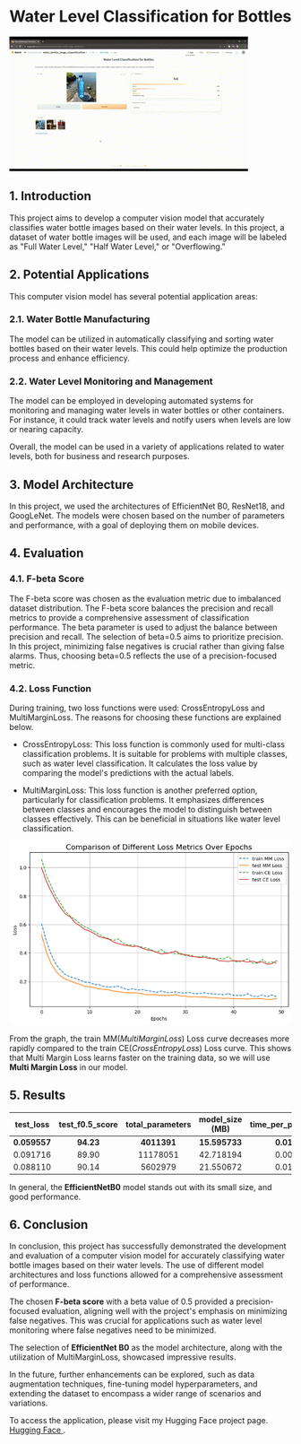 # Water Level Classification for Bottles

![](app.GIF)

## 1. Introduction

This project aims to develop a computer vision model that accurately classifies water bottle images based on their water levels. In this project, a dataset of water bottle images will be used, and each image will be labeled as "Full Water Level," "Half Water Level," or "Overflowing." 

## 2. Potential Applications

This computer vision model has several potential application areas:

### 2.1. Water Bottle Manufacturing

The model can be utilized in automatically classifying and sorting water bottles based on their water levels. This could help optimize the production process and enhance efficiency.

### 2.2. Water Level Monitoring and Management

The model can be employed in developing automated systems for monitoring and managing water levels in water bottles or other containers. For instance, it could track water levels and notify users when levels are low or nearing capacity.

Overall, the model can be used in a variety of applications related to water levels, both for business and research purposes.

## 3. Model Architecture

In this project, we used the architectures of EfficientNet B0, ResNet18, and GoogLeNet. The models were chosen based on the number of parameters and performance, with a goal of deploying them on mobile devices.

## 4. Evaluation 

### 4.1. F-beta Score 

The F-beta score was chosen as the evaluation metric due to imbalanced dataset distribution. The F-beta score balances the precision and recall metrics to provide a comprehensive assessment of classification performance. The beta parameter is used to adjust the balance between precision and recall. The selection of beta=0.5 aims to prioritize precision. In this project, minimizing false negatives is crucial rather than giving false alarms. Thus, choosing beta=0.5 reflects the use of a precision-focused metric.

### 4.2. Loss Function

During training, two loss functions were used: CrossEntropyLoss and MultiMarginLoss. The reasons for choosing these functions are explained below.

- CrossEntropyLoss: This loss function is commonly used for multi-class classification problems. It is suitable for problems with multiple classes, such as water level classification. It calculates the loss value by comparing the model's predictions with the actual labels.

- MultiMarginLoss: This loss function is another preferred option, particularly for classification problems. It emphasizes differences between classes and encourages the model to distinguish between classes effectively. This can be beneficial in situations like water level classification.

![](MMvsCE.png)

From the graph, the train MM(*MultiMarginLoss*) Loss curve decreases more rapidly compared to the train CE(*CrossEntropyLoss*) Loss curve. This shows that Multi Margin Loss learns faster on the training data, so we will use **Multi Margin Loss** in our model.

## 5. Results

| test_loss | test_f0.5_score | total_parameters | model_size (MB) | time_per_pred_cuda | model      |
|:---------:|:---------------:|:----------------:|:---------------:|:------------:|:----------:|
| **0.059557**  |     **94.23**       |     **4011391**      |    **15.595733**    |    **0.0174**    |  **EffNetB0**  |
| 0.091716  |     89.90       |    11178051      |    42.718194    |    0.0092    |  ResNet18  |
| 0.088110  |     90.14       |     5602979      |    21.550672    |    0.0143    | GoogLeNet  |

In general, the **EfficientNetB0** model stands out with its small size, and good performance.

## 6. Conclusion

In conclusion, this project has successfully demonstrated the development and evaluation of a computer vision model for accurately classifying water bottle images based on their water levels. The use of different model architectures and loss functions allowed for a comprehensive assessment of performance.

The chosen **F-beta score** with a beta value of 0.5 provided a precision-focused evaluation, aligning well with the project's emphasis on minimizing false negatives. This was crucial for applications such as water level monitoring where false negatives need to be minimized.

The selection of **EfficientNet B0** as the model architecture, along with the utilization of MultiMarginLoss, showcased impressive results. 

In the future, further enhancements can be explored, such as data augmentation techniques, fine-tuning model hyperparameters, and extending the dataset to encompass a wider range of scenarios and variations.

To access the application, please visit my Hugging Face project page. [Hugging Face ](https://huggingface.co/spaces/emirhansilsupur/water_bottle_image_classification).



